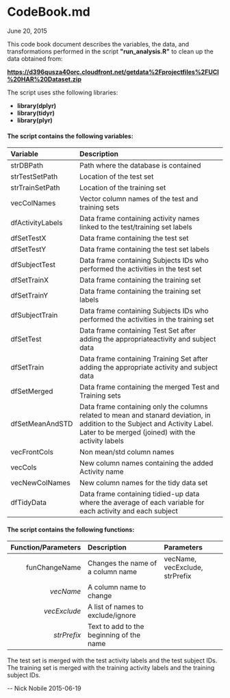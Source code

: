 # CodeBook.md

June 20, 2015

This code book document describes the variables, the data, and transformations 
performed in the script <B>"run_analysis.R"</B> to clean up the data obtained from:

<B>https://d396qusza40orc.cloudfront.net/getdata%2Fprojectfiles%2FUCI%20HAR%20Dataset.zip</B>

The script uses sthe following libraries:

* <B>library(dplyr)</B>
* <B>library(tidyr)</B>
* <B>library(plyr)</B>

#### The script contains the following variables:

|Variable            |Description                |
|:-------------------|:--------------------------|
|strDBPath           |Path where the database is contained |
|strTestSetPath      |Location of the test set             |
|strTrainSetPath     |Location of the training set         |
|vecColNames         |Vector column names of the test and training sets |
|dfActivityLabels    |Data frame containing activity names linked to the test/training set labels |
|dfSetTestX          |Data frame containing the test set |
|dfSetTestY          |Data frame containing the test set labels |
|dfSubjectTest       |Data frame containing Subjects IDs who performed the activities in the test set|
|dfSetTrainX         |Data frame containing the training set |
|dfSetTrainY         |Data frame containing the training set labels |
|dfSubjectTrain      |Data frame containing Subjects IDs who performed the activities in the training set|
|dfSetTest           |Data frame containing Test Set after adding the appropriateactivity and subject data |
|dfSetTrain          |Data frame containing Training Set after adding the appropriate activity and subject data |
|dfSetMerged         |Data frame containing the merged Test and Training sets |
|dfSetMeanAndSTD     |Data frame containing only the columns related to mean and stanard deviation, in addition to the Subject and Activity Label. Later to be merged (joined) with the activity labels|
|vecFrontCols        |Non mean/std column names |
|vecCols             |New column names containing the added Activity name |
|vecNewColNames      |New column names for the tidy data set |
|dfTidyData          |Data frame containing tidied-up data where the average of each variable for each activity and each subject |

#### The script contains the following functions:

|Function/Parameters |Description |Parameters|
|-------------------:|:--------------------------|:---|
|      funChangeName |Changes the name of a column name |vecName, vecExclude, strPrefix|
|           *vecName*|A column name to change |
|        *vecExclude*|A list of names to exclude/ignore |
|         *strPrefix*|Text to add to the beginning of the name |

The test set is merged with the test activity labels and the test subject IDs.
The training set is merged with the training activity labels and the training subject IDs.





-- Nick Nobile
2015-06-19
